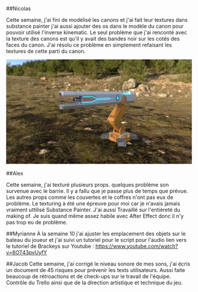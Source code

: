 ##Nicolas

Cette semaine, j'ai fini de modélisé les canons et j'ai fait leur textures dans substance painter j'ai aussi ajouter des os dans le modèle du canon pour pouvoir utilisé l'inverse kinematic. Le seul problème que j'ai renconté avec la texture des canons est qu'il y avait des bandes noir sur les cotés des faces du canon. J'ai résolu ce problème en simplement refaisant les textures de cette parti du canon.

![image du canon](../medias/canon_screenshot.jpg)  


##Alex 

Cette semaine, j'ai texturé plusieurs props. quelques problème son survenue avec le barrie. Il y a fallu que je passe plus de temps que prévue. Les autres props comme les couvertes et le coffres n'ont pas eux de problème. Le texturing à été une épreuve pour moi car je n'avais jamais vraiment uttilisé Substance Painter. J'ai aussi Travaillé sur l'entièreté du making of. Je suis quand même assez habile avec After Effect donc il n'y pas trop eu de problème.

##Myrianne
À la semaine 10 j'ai ajuster les emplacement des objets sur le bateau du joueur et j'ai suivi un tutoriel pour le script pour l'audio
lien vers le tutoriel de Brackeys sur Youtube : https://www.youtube.com/watch?v=6OT43pvUyfY

##Jacob
Cette semaine, j'ai corrigé le niveau sonore de mes sons, j'ai écris un document de 45 risques pour prévenir les tests utilisateurs. Aussi faite beaucoup de rétroactions et de check-ups sur le travail de l'équipe. Contrôle du Trello ainsi que de la direction artistique et technique du jeu.
